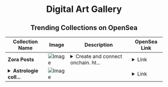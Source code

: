 <div align="center">

# Digital Art Gallery

## Trending Collections on OpenSea

| Collection Name                       | Image                                                                                     | Description                       | OpenSea Link                                                                                          |
|---------------------------------------|-------------------------------------------------------------------------------------------|-----------------------------------|--------------------------------------------------------------------------------------------------------|
| **Zora Posts** | ![Image](https://i.seadn.io/s/raw/files/69e5e5343795a06ce33224cf0fba9957.jpg?w=500&auto=format?w=200&auto=format) | <details><summary>Create and connect onchain. ht...</summary>Create and connect onchain. https://zora.co</details> | <details><summary>Link</summary>[Zora Posts](https://opensea.io/collection/zora-posts-14557)</details> |
| **<details><summary>Astrologie coll...</summary>Astrologie collection</details>** | ![Image](https://i.seadn.io/s/raw/files/197cf017b51bc5ade3944b17e9d6c690.jpg?w=500&auto=format?w=200&auto=format) |  | <details><summary>Link</summary>[Astrologie collection](https://opensea.io/collection/astrologie-collection)</details> |

</div>